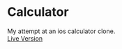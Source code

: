 # Calculator
My attempt at an ios calculator clone.<br>
<a href="https://sthompson33.github.io/Calculator/">Live Version</a>

